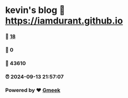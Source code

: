 # kevin's blog :link: https://iamdurant.github.io 
### :page_facing_up: [18](https://iamdurant.github.io/tag.html) 
### :speech_balloon: 0 
### :hibiscus: 43610 
### :alarm_clock: 2024-09-13 21:57:07 
### Powered by :heart: [Gmeek](https://github.com/Meekdai/Gmeek)
